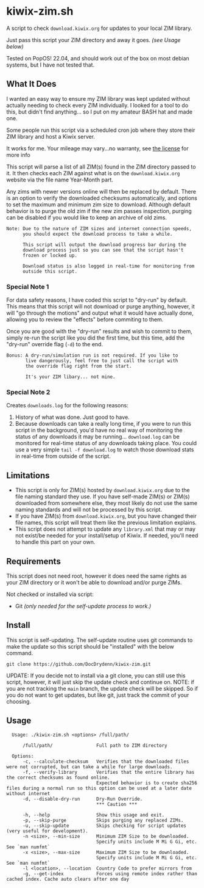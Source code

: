 # kiwix-zim.sh

A script to check `download.kiwix.org` for updates to your local ZIM library.

Just pass this script your ZIM directory and away it goes. *(see Usage below)*

Tested on PopOS! 22.04, and should work out of the box on most debian systems, but I have not tested that.

## What It Does

I wanted an easy way to ensure my ZIM library was kept updated without actually needing to check every ZIM individually. I looked for a tool to do this, but didn't find anything... so I put on my amateur BASH hat and made one.

Some people run this script via a scheduled cron job where they store their ZIM library and host a Kiwix server. <!-- After it's complete, I follow it up with an automated call to update my `library.xml` for the Kiwix server (Note: this part is not provided via this script). This keeps my ZIM library and Kiwix server updated.-->

It works for me. Your mileage may vary...no warranty, see [the license](./LICENSE) for more info

This script will parse a list of all ZIM(s) found in the ZIM directory passed to it. It then checks each ZIM against what is on the `download.kiwix.org` website via the file name Year-Month part.

Any zims with newer versions online will then be replaced by default. There is an option to verify the downloaded checksums automatically, and options to set the maximum and minimum zim size to download. Although default behavior is to purge the old zim if the new zim passes inspection, purging can be disabled if you would like to keep an archive of old zims.

```text
Note: Due to the nature of ZIM sizes and internet connection speeds, 
      you should expect the download process to take a while.

      This script will output the download progress bar during the 
      download process just so you can see that the script hasn't 
      frozen or locked up.

      Download status is also logged in real-time for monitoring from
      outside this script.
```

### Special Note 1

For data safety reasons, I have coded this script to "dry-run" by default. This means that this script will not download or purge anything, however, it will "go through the motions" and output what it would have actually done, allowing you to review the "effects" before commiting to them.

Once you are good with the "dry-run" results and wish to commit to them, simply re-run the script like you did the first time, but this time, add the "dry-run" override flag (`-d`) to the end.

```text
Bonus: A dry-run/simulation run is not required. If you like to 
       live dangerously, feel free to just call the script with 
       the override flag right from the start. 

       It's your ZIM libary... not mine.
```

### Special Note 2

Creates `downloads.log` for the following reasons:

1. History of what was done. Just good to have.
2. Because downloads can take a really long time, if you were to run this script in the background, you'd have no real way of monitoring the status of any downloads it may be running... `download.log` can be monitored for real-time status of any downloads taking place. You could use a very simple `tail -f download.log` to watch those download stats in real-time from outside of the script.

## Limitations

- This script is only for ZIM(s) hosted by `download.kiwix.org` due to the file naming standard they use. If you have self-made ZIM(s) or ZIM(s) downloaded from somewhere else, they most likely do not use the same naming standards and will not be processed by this script.
- If you have ZIM(s) from `download.kiwix.org`, but you have changed their file names, this script will treat them like the previous limitation explains.
- This script does not attempt to update any `library.xml` that may or may not exist/be needed for your install/setup of Kiwix. If needed, you'll need to handle this part on your own.

## Requirements

This script does not need root, however it does need the same rights as your ZIM directory or it won't be able to download and/or purge ZIMs.

Not checked or installed via script:

- Git *(only needed for the self-update process to work.)*

## Install

This script is self-updating. The self-update routine uses git commands to make the update so this script should be "installed" with the below command.

```text
git clone https://github.com/DocDrydenn/kiwix-zim.git
```

UPDATE: If you decide not to install via a git clone, you can still use this script, however, it will just skip the update check and continue on.
NOTE: if you are not tracking the `main` branch, the update check will be skipped. So if you do not want to get updates, but like git, just track the commit of your choosing.

## Usage

```text
  Usage: ./kiwix-zim.sh <options> /full/path/
  
      /full/path/                Full path to ZIM directory
  
  Options:
      -c, --calculate-checksum   Verifies that the downloaded files were not corrupted, but can take a while for large downloads.
      -f, --verify-library       Verifies that the entire library has the correct checksums as found online.
                                 Expected behavior is to create sha256 files during a normal run so this option can be used at a later date without internet
      -d, --disable-dry-run      Dry-Run Override.
                                 *** Caution ***
  
      -h, --help                 Show this usage and exit.
      -p, --skip-purge           Skips purging any replaced ZIMs.
      -u, --skip-update          Skips checking for script updates (very useful for development).
      -n <size>, --min-size      Minimum ZIM Size to be downloaded.
                                 Specify units include M Mi G Gi, etc. See `man numfmt`
      -x <size>, --max-size      Maximum ZIM Size to be downloaded.
                                 Specify units include M Mi G Gi, etc. See `man numfmt`
      -l <location>, --location  Country Code to prefer mirrors from
      -g, --get-index            Forces using remote index rather than cached index. Cache auto clears after one day
```
